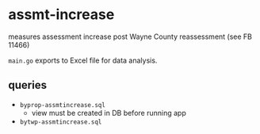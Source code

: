 # assmt-increase
measures assessment increase post Wayne County reassessment (see FB 11466)

`main.go` exports to Excel file for data analysis.

## queries
- `byprop-assmtincrease.sql`
  - view must be created in DB before running app
- `bytwp-assmtincrease.sql`